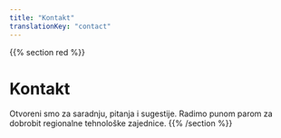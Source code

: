 ```yaml
---
title: "Kontakt"
translationKey: "contact"
---
```


{{% section red %}}
# Kontakt
Otvoreni smo za saradnju, pitanja i sugestije. Radimo punom parom za dobrobit regionalne tehnološke zajednice.
{{% /section %}}
